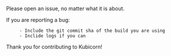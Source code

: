 

Please open an issue, no matter what it is about.

If you are reporting a bug:

         - Include the git commit sha of the build you are using
         - Inclide logs if you can



Thank you for contributing to Kubicorn!
